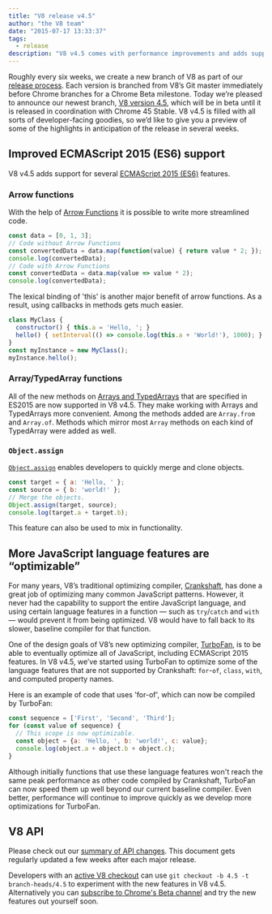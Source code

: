 ```yaml
---
title: "V8 release v4.5"
author: "the V8 team"
date: "2015-07-17 13:33:37"
tags: 
  - release
description: "V8 v4.5 comes with performance improvements and adds support for several ES2015 features."
---
```

Roughly every six weeks, we create a new branch of V8 as part of our [release process](https://v8.dev/docs/release-process). Each version is branched from V8’s Git master immediately before Chrome branches for a Chrome Beta milestone. Today we’re pleased to announce our newest branch, [V8 version 4.5](https://chromium.googlesource.com/v8/v8.git/+log/branch-heads/4.5), which will be in beta until it is released in coordination with Chrome 45 Stable. V8 v4.5 is filled with all sorts of developer-facing goodies, so we’d like to give you a preview of some of the highlights in anticipation of the release in several weeks.

<!--truncate-->
## Improved ECMAScript 2015 (ES6) support

V8 v4.5 adds support for several [ECMAScript 2015 (ES6)](https://www.ecma-international.org/ecma-262/6.0/) features.

### Arrow functions

With the help of [Arrow Functions](https://developer.mozilla.org/en-US/docs/Web/JavaScript/Reference/Functions/Arrow_functions) it is possible to write more streamlined code.

```js
const data = [0, 1, 3];
// Code without Arrow Functions
const convertedData = data.map(function(value) { return value * 2; });
console.log(convertedData);
// Code with Arrow Functions
const convertedData = data.map(value => value * 2);
console.log(convertedData);
```

The lexical binding of 'this' is another major benefit of arrow functions. As a result, using callbacks in methods gets much easier.

```js
class MyClass {
  constructor() { this.a = 'Hello, '; }
  hello() { setInterval(() => console.log(this.a + 'World!'), 1000); }
}
const myInstance = new MyClass();
myInstance.hello();
```

### Array/TypedArray functions

All of the new methods on [Arrays and TypedArrays](https://developer.mozilla.org/en-US/docs/Web/JavaScript/Reference/Global_Objects/Array#Methods) that are specified in ES2015 are now supported in V8 v4.5. They make working with Arrays and TypedArrays more convenient. Among the methods added are `Array.from` and `Array.of`. Methods which mirror most `Array` methods on each kind of TypedArray were added as well.

### `Object.assign`

[`Object.assign`](https://developer.mozilla.org/en-US/docs/Web/JavaScript/Reference/Global_Objects/Object/assign) enables developers to quickly merge and clone objects.

```js
const target = { a: 'Hello, ' };
const source = { b: 'world!' };
// Merge the objects.
Object.assign(target, source);
console.log(target.a + target.b);
```

This feature can also be used to mix in functionality.

## More JavaScript language features are “optimizable”

For many years, V8’s traditional optimizing compiler, [Crankshaft](https://blog.chromium.org/2010/12/new-crankshaft-for-v8.html), has done a great job of optimizing many common JavaScript patterns. However, it never had the capability to support the entire JavaScript language, and using certain language features in a function — such as `try`/`catch` and `with` — would prevent it from being optimized. V8 would have to fall back to its slower, baseline compiler for that function.

One of the design goals of V8’s new optimizing compiler, [TurboFan](/blog/turbofan-jit), is to be able to eventually optimize all of JavaScript, including ECMAScript 2015 features. In V8 v4.5, we’ve started using TurboFan to optimize some of the language features that are not supported by Crankshaft: `for`-`of`, `class`, `with`, and computed property names.

Here is an example of code that uses 'for-of', which can now be compiled by TurboFan:

```js
const sequence = ['First', 'Second', 'Third'];
for (const value of sequence) {
  // This scope is now optimizable.
  const object = {a: 'Hello, ', b: 'world!', c: value};
  console.log(object.a + object.b + object.c);
}
```

Although initially functions that use these language features won't reach the same peak performance as other code compiled by Crankshaft, TurboFan can now speed them up well beyond our current baseline compiler. Even better, performance will continue to improve quickly as we develop more optimizations for TurboFan.

## V8 API

Please check out our [summary of API changes](https://docs.google.com/document/d/1g8JFi8T_oAE_7uAri7Njtig7fKaPDfotU6huOa1alds/edit). This document gets regularly updated a few weeks after each major release.

Developers with an [active V8 checkout](https://v8.dev/docs/source-code#using-git) can use `git checkout -b 4.5 -t branch-heads/4.5` to experiment with the new features in V8 v4.5. Alternatively you can [subscribe to Chrome's Beta channel](https://www.google.com/chrome/browser/beta.html) and try the new features out yourself soon.
